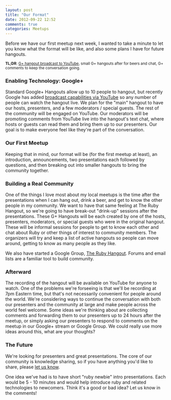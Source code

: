 ```yaml
---
layout: post
title: "Our Format"
date: 2012-09-22 12:52
comments: true
categories: Meetups
---
```


Before we have our first meetup next week, I wanted to take a minute to
let you know what the format will be like, and also some plans I have
for future hangouts.

<small>**TL;DR**: [G+ hangout broadcast to YouTube][1], small G+
hangouts after for beers and chat, G+ comments to keep the conversation
going.</small>

### Enabling Technology: Google+

Standard Google+ Hangouts allow up to 10 people to hangout, but recently
Google has added [broadcast capabilities via YouTube][1] so any number
of people can watch the hangout live. We plan for the "main" hangout to
have our hosts, presenters, and a few moderators / special guests. The
rest of the community will be engaged on YouTube. Our moderators will be
promoting comments from YouTube live into the hangout's text chat, where
hosts or guests can read them and bring them up to our presenters. Our
goal is to make everyone feel like they're part of the conversation.

### Our First Meetup

Keeping that in mind, our format will be (for the first meetup at
least), an introduction, announcements, two presentations each followed
by questions, and then breaking out into smaller hangouts to bring
the community together.

### Building a Real Community

One of the things I love most about my local meetups is the time after
the presentations when I can hang out, drink a beer, and get to know the
other people in my community. We want to have that same feeling at The
Ruby Hangout, so we're going to have break-out "drink-up" sessions after
the presentations. These G+ Hangouts will be each created by one of the
hosts, presenters, moderators, or special guests who were in the
original hangout. These will be informal sessions for people to get to
know each other and chat about Ruby or other things of interest to
community members. The organizers will try and keep a list of active
hangouts so people can move around, getting to know as many people as
they like.

We also have started a Google Group, [The Ruby Hangout][3]. Forums and
email lists are a familiar tool to build community.

### Afterward

The recording of the hangout will be available on YouTube for anyone to
watch. One of the problems we're forseeing is that we'll be recording at
7pm Eastern time, but that's not necessarily convenient for people
around the world. We're considering ways to continue the conversation
with both our presenters and the community at large and make people
across the world feel welcome. Some ideas we're thinking about are
collecting comments and forwarding them to our presenters up to 24 hours
after the meetup, or simply asking our presenters to respond to comments
on the meetup in our Google+ stream or Google Group. We could really use
more ideas around this, what are your thoughts?

### The Future

We're looking for presenters and great presentations. The core of our
community is knowledge sharing, so if you have anything you'd like to
share, please [let us know][2]. 

One idea we've had is to have short "ruby newbie" intro presentations.
Each would be 5 - 10 minutes and would help introduce ruby and related
technologies to newcomers. Think it's a good or bad idea? Let us know in
the comments!

[1]: http://www.google.com/+/learnmore/hangouts/onair.html
[2]: mailto:info@therubyhangout.com
[3]: https://groups.google.com/d/forum/ruby-hangout
